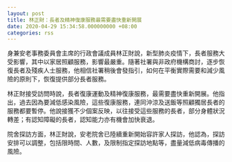 ```yaml
---
layout: post
title: 林正財：長者及精神復康服務最需要盡快重新開展
date: 2020-04-29 15:34:58.000000000 +08:00
categories: rss
---
```


身兼安老事務委員會主席的行政會議成員林正財說，新型肺炎疫情下，長者服務大受影響，其中以家居照顧服務，影響最嚴重。隨著社署與非政府機構商討，逐步恢復長者及殘疾人士服務，他相信社署稍後會發指引，如何在平衡實際需要和減少風險的原則下，恢復提供部分長者服務。

林正財接受訪問時說，長者復康運動及精神復康服務，最需要盡快重新開展。他指出，過去因為要減低感染風險，這些復康服務，連同沖涼及送飯等照顧獨居長者的服務都要暫停。他說接獲不少個案反映，以往接受這些服務的長者，部分身體狀況轉差；有認知障礙的長者，認知能力亦有機會加快衰退。

院舍探訪方面，林正財說，安老院舍已陸續重新開始容許家人探訪，他認為，探訪安排可以調整，包括限時間、人數，及限制指定探訪地點等，盡量減低病毒傳播的風險。
